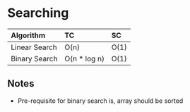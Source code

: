 # Searching

| **Algorithm** | **TC**        | **SC** |
| :------------ | :------------ | :----- |
| Linear Search | O(n)          | O(1)   |
| Binary Search | O(n \* log n) | O(1)   |

## Notes

- Pre-requisite for binary search is, array should be sorted
